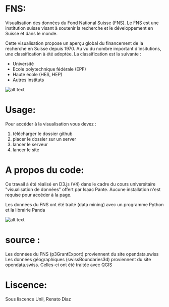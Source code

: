 # FNS:

Visualisation des données du Fond National Suisse (FNS). Le FNS est une institution suisse visant à soutenir la recherche et le développement en Suisse et dans le monde.

Cette visualisation propose un aperçu global du financement de la recherche en Suisse depuis 1970. Au vu du nombre important d'insitutions, une classification à été adoptée. La classification est la suivante : 

- Université
- Ecole polytechnique fédérale (EPF)
- Haute école (HES, HEP)
- Autres instituts

![alt text](https://github.com/rerouj/fns/blob/master/screenshot/screenshot1.png)

# Usage:

Pour accéder à la visualisation vous devez : 

1) télécharger le dossier github 
2) placer le dossier sur un server 
3) lancer le serveur 
4) lancer le site

# A propos du code:

Ce travail à été réalisé en D3.js (V4) dans le cadre du cours universitaire "visualisation de données" offert par Isaac Pante.
Aucune installation n'est requise pour accéder à la page.

Les données du FNS ont été traité (data mining) avec un programme Python et la librairie Panda

![alt text](https://github.com/rerouj/fns/blob/master/screenshot/screenshot2.png)

# source :

Les données du FNS (p3GrantExport) proviennent du site opendata.swiss
Les données géographiques (swissBoundaries3d) proviennent du site opendata.swiss. Celles-ci ont été traitée avec QGIS

# Liscence:

Sous liscence Unil, Renato Diaz
